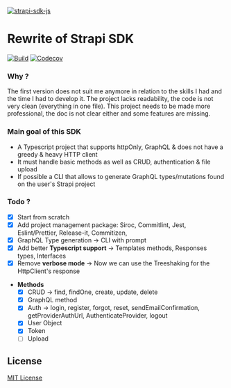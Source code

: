 [![strapi-sdk-js](https://strapi-sdk-js.netlify.app/preview-light.png)](https://strapi-sdk-js.netlify.app)

# Rewrite of Strapi SDK

[![Build][actions-src]][actions-href]
[![Codecov][codecov-src]][codecov-href]

### Why ?

The first version does not suit me anymore in relation to the skills I had and the time I had to develop it. The project lacks readability, the code is not very clean (everything in one file). This project needs to be made more professional, the doc is not clear either and some features are missing.

### Main goal of this SDK

- A Typescript project that supports httpOnly, GraphQL & does not have a greedy & heavy HTTP client
- It must handle basic methods as well as CRUD, authentication & file upload
- If possible a CLI that allows to generate GraphQL types/mutations found on the user's Strapi project

### Todo ?

- [x]  Start from scratch
- [x]  Add project management package: Siroc, Commitlint, Jest, Eslint/Prettier, Release-it, Commitizen,
- [x]  GraphQL Type generation → CLI with prompt
- [x]  Add better **Typescript support** → Templates methods, Responses types, Interfaces
- [x]  Remove **verbose mode** → Now we can use the Treeshaking for the HttpClient's response
- **Methods**
    - [x]  CRUD → find, findOne, create, update, delete
    - [x]  GraphQL method
    - [x]  Auth → login, register, forgot, reset, sendEmailConfirmation, getProviderAuthUrl,  AuthenticateProvider, logout
    - [x]  User Object
    - [x]  Token
    - [ ]  Upload

## License

[MIT License](./LICENSE)

<!-- Badges -->
[actions-src]: https://github.com/Stun3R/strapi-sdk/actions/workflows/main.yml/badge.svg
[actions-href]: https://github.com/Stun3R/strapi-sdk/actions/workflows/main.yml

[codecov-src]: https://img.shields.io/codecov/c/github/Stun3R/strapi-sdk.svg?style=flat-square
[codecov-href]: https://codecov.io/gh/Stun3R/strapi-sdk
